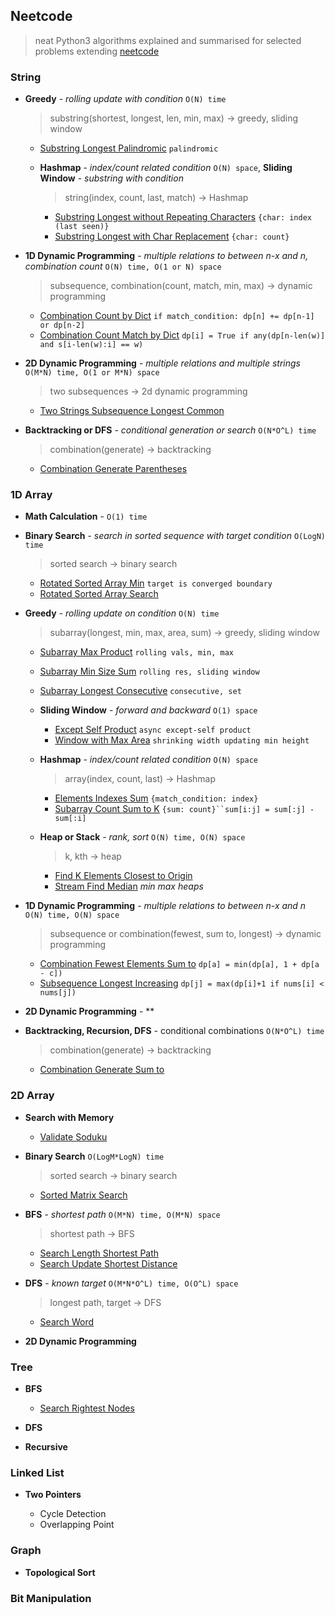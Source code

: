 ## Neetcode

> neat Python3 algorithms explained and summarised for selected problems extending [neetcode](https://neetcode.io/practice)

### String

- **Greedy** - *rolling update with condition* `O(N) time`

    > substring(shortest, longest, len, min, max) -> greedy, sliding window

    - [Substring Longest Palindromic](./src/string/substring_longest_palindromic.py) `palindromic`

    - **Hashmap** - *index/count related condition* `O(N) space`, **Sliding Window** - *substring with condition*
    
        > string(index, count, last, match) -> Hashmap

        - [Substring Longest without Repeating Characters](./src/string/substring_longest_without_repeating_characters.py) `{char: index (last seen)}`
        - [Substring Longest with Char Replacement](./src/string/substring_longest_char_replacement.py) `{char: count}`

- **1D Dynamic Programming** - *multiple relations to between n-x and n, combination count* `O(N) time, O(1 or N) space`

    > subsequence, combination(count, match, min, max) -> dynamic programming

    - [Combination Count by Dict](./src/string/combination_count_by_dict.py.) `if match_condition: dp[n] += dp[n-1] or dp[n-2]`
    - [Combination Count Match by Dict](./src/string/combination_count_match_by_dict.py.) `dp[i] = True if any(dp[n-len(w)] and s[i-len(w):i] == w)`
    
- **2D Dynamic Programming** - *multiple relations and multiple strings* `O(M*N) time, O(1 or M*N) space`

    > two subsequences -> 2d dynamic programming

    - [Two Strings Subsequence Longest Common](./src/string/two_strings_subsequence_longest_common.py)

- **Backtracking or DFS** - *conditional generation or search* `O(N*O^L) time`

    > combination(generate) -> backtracking

    - [Combination Generate Parentheses](./src/string/combination_generate_parentheses.py)



### 1D Array


- **Math Calculation** - `O(1) time`

- **Binary Search** - *search in sorted sequence with target condition* `O(LogN) time`

    > sorted search -> binary search
    
    - [Rotated Sorted Array Min](./src/array/rotated_sorted_array_min.py) `target is converged boundary`
    - [Rotated Sorted Array Search](./src/array/rotated_sorted_array_search.py)

- **Greedy** - *rolling update on condition* `O(N) time`

    > subarray(longest, min, max, area, sum) -> greedy, sliding window

    - [Subarray Max Product](./src/array/subarray_max_product.py) `rolling vals, min, max`
    - [Subarray Min Size Sum](./src/array/subarray_min_size_sum.py) `rolling res, sliding window`
    - [Subarray Longest Consecutive](./src/array/subarray_longest_consecutive.py) `consecutive, set`
    
    - **Sliding Window** - *forward and backward* `O(1) space`

        - [Except Self Product](./src/array/except_self_product.py) `async except-self product`
        - [Window with Max Area](./src/array/window_max_area.py) `shrinking width updating min height`
    
    - **Hashmap** - *index/count related condition* `O(N) space`
    
        > array(index, count, last) -> Hashmap

        - [Elements Indexes Sum](./src/array/elements_index_sum.py) `{match_condition: index}`
        - [Subarray Count Sum to K](./src/array/subarray_count_sum_to_k.py) `{sum: count}``sum[i:j] = sum[:j] - sum[:i]`

    - **Heap or Stack** - *rank, sort* `O(N) time, O(N) space`
    
        > k, kth -> heap

        - [Find K Elements Closest to Origin](./src/array/find_k_elements_closest_to_origin.py)
        - [Stream Find Median](./src/array/stream_find_median.py) *min max heaps*
        

- **1D Dynamic Programming** - *multiple relations to between n-x and n* `O(N) time, O(N) space`

    > subsequence or combination(fewest, sum to, longest) -> dynamic programming

    - [Combination Fewest Elements Sum to](./src/array/combination_fewest_elements_sum_to.py) `dp[a] = min(dp[a], 1 + dp[a - c])`
    - [Subsequence Longest Increasing](./src/array/subsequence_longest_increasing.py.) `dp[j] = max(dp[i]+1 if nums[i] < nums[j])`

- **2D Dynamic Programming** - **

- **Backtracking, Recursion, DFS** - conditional combinations `O(N*O^L) time`

    > combination(generate) -> backtracking

    - [Combination Generate Sum to](./src/array/combination_generate_sum_to.py)


### 2D Array

- **Search with Memory**

    - [Validate Soduku](./src/array_2d/validate_soduku.py)

- **Binary Search** `O(LogM*LogN) time`

    > sorted search -> binary search

    - [Sorted Matrix Search](./src/array_2d/sorted_matrix_search.py)

- **BFS** - *shortest path* `O(M*N) time, O(M*N) space`

    > shortest path -> BFS

    - [Search Length Shortest Path](./src/array_2d/search_length_shortest_path.py)
    - [Search Update Shortest Distance](./src/array_2d/search_update_shortest_distance.py.py)

- **DFS** - *known target* `O(M*N*O^L) time, O(O^L) space`

    > longest path, target -> DFS

    - [Search Word](./src/array_2d/search_word.py)

- **2D Dynamic Programming**


### Tree

- **BFS**

    - [Search Rightest Nodes](./src/tree/search_rightest_nodes.py)

- **DFS**

- **Recursive**


### Linked List

- **Two Pointers**

    - Cycle Detection
    - Overlapping Point

### Graph

- **Topological Sort**

### Bit Manipulation

